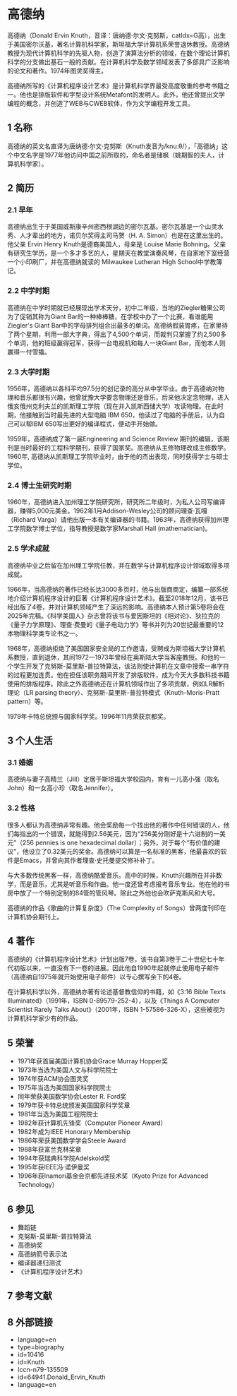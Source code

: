 # 高德纳



高德纳（Donald Ervin Knuth，音译：唐纳德·尔文·克努斯，catIdx=G高），出生于美国密尔沃基，著名计算机科学家，斯坦福大学计算机系荣誉退休教授。高德纳教授为现代计算机科学的先驱人物，创造了演算法分析的领域，在数个理论计算机科学的分支做出基石一般的贡献。在计算机科学及数学领域发表了多部具广泛影响的论文和著作。1974年图灵奖得主。

高德纳所写的《计算机程序设计艺术》是计算机科学界最受高度敬重的参考书籍之一。他也是排版软件和字型设计系统Metafont的发明人。此外，他还曾提出文学编程的概念，并创造了WEB与CWEB软体，作为文学编程开发工具。



## 1 名称

高德纳的英文名直译为唐纳德·尔文·克努斯（Knuth发音为/knuːθ/），「高德纳」这个中文名字是1977年他访问中国之前所取的，命名者是储枫（姚期智的夫人，计算机科学家）。



## 2 简历



### 2.1 早年

高德纳出生于于美国威斯康辛州密西根湖边的密尔瓦基。密尔瓦基是一个山灵水秀、人才辈出的地方，诺贝尔奖得主司马贺（H. A. Simon）也是在这里出生的。他父亲 Ervin Henry Knuth是德裔美国人，母亲是 Louise Marie Bohning。父亲有研究生学历，是一个多才多艺的人，星期天在教堂演奏风琴，在自家地下室经营一个小印刷厂，并在高德纳就读的 Milwaukee Lutheran High School中学教簿记。



### 2.2 中学时期

高德纳在中学时期就已经展现出学术天分，初中二年级，当地的Ziegler糖果公司为了促销其称为Giant Bar的一种棒棒糖，在学校中办了一个比赛，看谁能用Ziegler's Giant Bar中的字母排列组合出最多的单词。高德纳假装胃疼，在家里待了两个星期，利用一部大字典，得出了4,500个单词，而裁判只掌握了约2,500多个单词，他的班级赢得冠军，获得一台电视机和每人一块Giant Bar，而他本人则赢得一付雪撬。



### 2.3 大学时期

1956年，高德纳以各科平均97.5分的创记录的高分从中学毕业。由于高德纳对物理和音乐都很有兴趣，他曾犹豫大学要念物理还是音乐，后来他决定念物理，进入俄亥俄州克利夫兰的凯斯理工学院（现在并入凯斯西储大学）攻读物理。在此时期，他接触到当时最先进的大型电脑 IBM 650，他读过了电脑的手册后，认为自己可以帮IBM 650写出更好的编译程式，便动手开始做。

1959年，高德纳成了第一届Engineering and Science Review 期刊的编辑，该期刊是当时最好的工程科学期刊，获得了国家奖。高德纳从主修物理改成主修数学。1960年, 高德纳从凯斯理工学院毕业时，由于他的杰出表现，同时获得学士与硕士学位。



### 2.4 博士生研究时期

1960年，高德纳进入加州理工学院研究所，研究所二年级时，为私人公司写编译器，赚得5,000元美金。1962年1月Addison-Wesley公司的顾问理查·瓦嘎（Richard Varga）请他出版一本有关编译器的书籍。1963年，高德纳获得加州理工学院数学博士学位，指导教授是数学家Marshall Hall (mathematician)。



### 2.5 学术成就

高德纳毕业之后留在加州理工学院任教，并在数学与计算机程序设计领域取得多项成就。

1966年，当高德纳的著作已经长达3000多页时，他与出版商商定，编纂一部系统地介绍计算机程序设计的巨著《计算机程序设计艺术》。截至2018年12月，该书已经出版了4卷，并对计算机领域产生了深远的影响。高德纳本人预计第5卷将会在2025年完稿。《科学美国人》杂志曾将该书与爱因斯坦的《相对论》、狄拉克的《量子力学原理》、理查·费曼的《量子电动力学》等书并列为20世纪最重要的12本物理科学类专论书之一。

1968年，高德纳拒绝了美国国家安全局的工作邀请，受聘成为斯坦福大学计算机系教授，直到退休，其间1972—1973年曾经在奥斯陆大学当客座教授。和他的一个学生开发了克努斯-莫里斯-普拉特算法，该法则使计算机在文章中搜索一串字符的过程更加连贯。他在担任该职务期间开发了排版软件，成为今天大多数科技书籍使用的排版程序。除此之外高德纳还在计算机领域作出了多项贡献，例如LR解析理论（LR parsing theory）、克努斯-莫里斯-普拉特模式（Knuth-Moris-Pratt pattern）等。

1979年卡特总统颁与国家科学奖。1996年11月荣获京都奖。



## 3 个人生活



### 3.1 婚姻

高德纳与妻子高精兰（Jill）定居于斯坦福大学校园内，育有一儿高小强（取名John）和一女高小珍（取名Jennifer）。



### 3.2 性格

很多人都认为高德纳非常有趣。他会奖励每一个找出他的著作中任何错误的人，他们每指出的一个错误，就能得到2.56美元，因为“256美分刚好是十六进制的一美元”（256 pennies is one hexadecimal dollar）；另外，对于每个“有价值的建议”，他设立了0.32美元的奖金。高德纳可以算是一名标准的黑客，他最喜欢的软件是Emacs，并曾向其作者理查·史托曼提交修补补丁。

与大多数传统黑客一样，高德纳酷爱音乐。高中的时候，Knuth兴趣所在并非数学，而是音乐，尤其是听音乐和作曲。他一度还曾考虑报考音乐专业。他在他的书房中放了一个特别定制的84管的管风琴。除此之外他也会吹萨克斯风和大号。

高德纳的作品《歌曲的计算复杂度》（The Complexity of Songs）曾两度刊印在计算机协会期刊上。



## 4 著作

高德纳的《计算机程序设计艺术》计划出版7卷，该书自第3卷于二十世纪七十年代初版以来，一直没有下一卷的进展。因此他自1990年起就停止使用电子邮件（高德纳自1975年就开始使用电子邮件）以专心撰写余下的4卷。

在计算机科学以外，高德纳亦著有论述基督教信仰的书籍，如《3:16 Bible Texts Illuminated》（1991年，ISBN 0-89579-252-4），以及《Things A Computer Scientist Rarely Talks About》（2001年，ISBN 1-57586-326-X），这些被视为计算机科学家少有的作品。



## 5 荣誉

* 1971年获首届美国计算机协会Grace Murray Hopper奖
* 1973年当选为美国人文与科学院院士
* 1974年获ACM协会图灵奖
* 1975年当选为美国国家科学院院士
* 同年荣获美国数学协会Lester R. Ford奖
* 1979年获卡特总统颁发美国国家科学奖章
* 1981年当选为美国工程院院士
* 1982年获计算机先锋奖（Computer Pioneer Award）
* 1982年成为IEEE Honorary Membership
* 1986年荣获美国数学学会Steele Award
* 1988年获富兰克林奖章
* 1994年获瑞典科学院Adelskold奖
* 1995年获IEEE冯·诺伊曼奖
* 1996年获Inamori基金会京都先进技术奖（Kyoto Prize for Advanced Technology）



## 6 参见

* 舞蹈链
* 克努斯-莫里斯-普拉特算法
* 高德纳奖
* 高德纳箭号表示法
* 编译器递归测试
* 《计算机程序设计艺术》



## 7 参考文献



## 8 外部链接

* language=en
* type=biography
* id=10416
* id=Knuth
* lccn-n79-135509
* id=64941.Donald_Ervin_Knuth
* language=en




